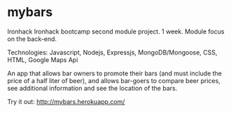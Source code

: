 # mybars

Ironhack Ironhack bootcamp second module project. 1 week.
Module focus on the back-end.

Technologies: Javascript, Nodejs, Expressjs, MongoDB/Mongoose, CSS, HTML, Google Maps Api

An app that allows bar owners to promote their bars (and must include the price of a half liter of beer), and allows bar-goers to compare beer prices, see additional information and see the location of the bars.

Try it out: http://mybars.herokuapp.com/
